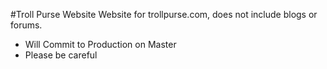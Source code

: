 #Troll Purse Website
Website for trollpurse.com, does not include blogs or forums.

* Will Commit to Production on Master
* Please be careful